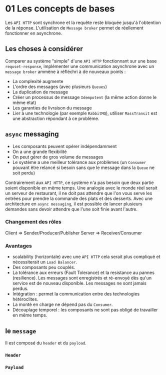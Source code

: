 
# 01 Les concepts de bases

Les `API HTTP` sont synchrone et la requête reste bloquée jusqu'à l'obtention de la réponse.
L'utilisation de `Message broker` permet de réellement fonctionner en asynchrone.

## Les choses à considérer
Comparer au système "simple" d'une `API HTTP` fonctionnant sur une base `requset-response`, implémenter une communication asynchrone avec un `message broker` ammène à réfléchri à de nouveaux points :
- La complexité augmente
- L'ordre des messages (avec plusieurs `Queues`)
- La duplication de message
- Créer un processus de message `Idempotent` (la même action donne le même état)
- Les garanties de livraison du message
- Lier à une technologie (par exemple `RabbitMQ`), utiliser `MassTransit` est une abstraction répondant à ce problème.

## `async` messaging

- Les composants peuvent opérer indépendamment
- On a une grande flexibilité
- On peut gérer de gros volume de messages
- Le système a une meilleur tolérance aux problèmes (un `Consumer` pouvant être relancé si besoin sans que le message dans la `Queue` ne soit perdu)

Contrairement aux `API HTTP`, ce système n'a pas besoin que deux partie soient disponible en même temps.
Une analogie avec le monde réel serait un serveur de restaurant, il ne doit pas attendre que l'on vous serve les entrées pour prendre la commande des plats et des desserts.
Avec une architecture en `async messaging`, il est possible de lancer plusieurs demandes sans devoir attendre que l'une soit finie avant l'autre.

### Changement des rôles
Client => Sender/Producer/Publisher
Server => Receiver/Consumer

### Avantages
- scalability (horizontale) avec une `API HTTP` cela serait plus compliqué et nécessiterait un `Load Balancer`.
- Des composants peu couplés.
- La tolérance aux erreurs (Fault Tolerance) et la resistance au pannes (resilience). Les messages sont enregistrés et ré-envoyé dès qu'un service est de nouveau disponible. Les messages ne sont jamais perdus.
- Intégration : permet la communication entre des technologies hétéroclites.
- La monté en charge ne dépend pas du `Consumer`.
- Découplage temporel : les composants ne sont pas obligé de travailler en même temps.

## le `message`
Il est composé du `header` et du `payload`.

### `Header`


### `Payload`


















